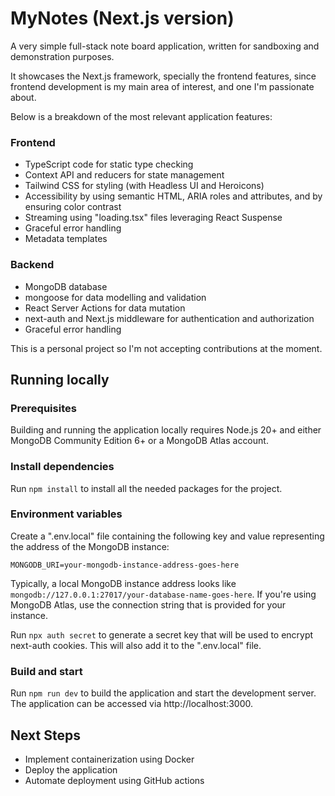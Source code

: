 # MyNotes (Next.js version)

A very simple full-stack note board application, written for sandboxing and demonstration purposes.

It showcases the Next.js framework, specially the frontend features, since frontend development is my main area of interest, and one I'm passionate about.

Below is a breakdown of the most relevant application features:

### Frontend

- TypeScript code for static type checking
- Context API and reducers for state management
- Tailwind CSS for styling (with Headless UI and Heroicons)
- Accessibility by using semantic HTML, ARIA roles and attributes, and by ensuring color contrast
- Streaming using "loading.tsx" files leveraging React Suspense
- Graceful error handling
- Metadata templates

### Backend

- MongoDB database
- mongoose for data modelling and validation
- React Server Actions for data mutation
- next-auth and Next.js middleware for authentication and authorization
- Graceful error handling

This is a personal project so I'm not accepting contributions at the moment.

## Running locally

### Prerequisites

Building and running the application locally requires Node.js 20+ and either MongoDB Community Edition 6+ or a MongoDB Atlas account.

### Install dependencies

Run `npm install` to install all the needed packages for the project.

### Environment variables

Create a ".env.local" file containing the following key and value representing the address of the MongoDB instance:

`MONGODB_URI=your-mongodb-instance-address-goes-here`

Typically, a local MongoDB instance address looks like `mongodb://127.0.0.1:27017/your-database-name-goes-here`. If you're using MongoDB Atlas, use the connection string that is provided for your instance.

Run `npx auth secret` to generate a secret key that will be used to encrypt next-auth cookies. This will also add it to the ".env.local" file.

### Build and start

Run `npm run dev` to build the application and start the development server. The application can be accessed via http://localhost:3000.

## Next Steps

- Implement containerization using Docker
- Deploy the application
- Automate deployment using GitHub actions
